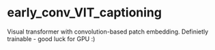 # early_conv_VIT_captioning
Visual transformer with convolution-based patch embedding. Definietly trainable - good luck for GPU :)
